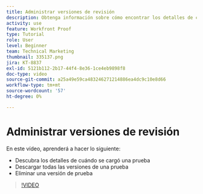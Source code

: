 ```yaml
---
title: Administrar versiones de revisión
description: Obtenga información sobre cómo encontrar los detalles de cuándo se cargó una prueba, descargar todas las versiones de una prueba y eliminar una versión de prueba en [!DNL  Workfront].
activity: use
feature: Workfront Proof
type: Tutorial
role: User
level: Beginner
team: Technical Marketing
thumbnail: 335137.png
jira: KT-8837
exl-id: 5121b112-2b17-44f4-8e36-1ce4eb9898f8
doc-type: video
source-git-commit: a25a49e59ca483246271214886ea4dc9c10e8d66
workflow-type: tm+mt
source-wordcount: '57'
ht-degree: 0%

---
```


# Administrar versiones de revisión

En este vídeo, aprenderá a hacer lo siguiente:

* Descubra los detalles de cuándo se cargó una prueba
* Descargar todas las versiones de una prueba
* Eliminar una versión de prueba

>[!VIDEO](https://video.tv.adobe.com/v/335137/?quality=12&learn=on)

<!--
## Learn more
* Manage proof versions
* Remove or archive a proof
* Summary for documents overview
-->
